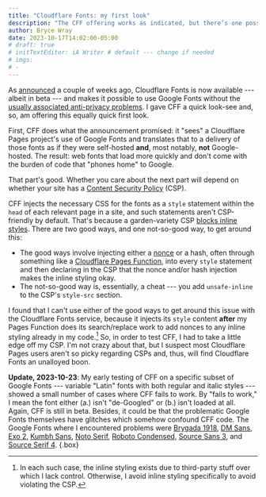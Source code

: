 ```yaml
---
title: "Cloudflare Fonts: my first look"
description: "The CFF offering works as indicated, but there’s one possible gotcha to consider."
author: Bryce Wray
date: 2023-10-17T14:02:00-05:00
# draft: true
# initTextEditor: iA Writer # default --- change if needed
# imgs:
# -
---
```


As [announced](https://blog.cloudflare.com/cloudflare-fonts-enhancing-website-privacy-speed/) a couple of weeks ago, Cloudflare Fonts is now available --- albeit in beta --- and makes it possible to use Google Fonts without the [usually associated anti-privacy problems](/posts/2020/08/google-fonts-privacy/). I gave CFF a quick look-see and, so, am offering this equally quick first look.

<!--more-->

First, CFF does what the announcement promised: it "sees" a Cloudflare Pages project's use of Google Fonts and translates that to a delivery of those fonts as if they were self-hosted **and**, most notably, **not** Google-hosted. The result: web fonts that load more quickly and don't come with the burden of code that "phones home" to Google.

That part's good. Whether you care about the next part will depend on whether your site has a [Content Security Policy](https://content-security-policy.com) (CSP).

CFF injects the necessary CSS for the fonts as a `style` statement within the `head` of each relevant page in a site, and such statements aren't CSP-friendly by default. That's because a garden-variety CSP [blocks inline styles](https://content-security-policy.com/examples/allow-inline-style/). There are two good ways, and one not-so-good way, to get around this:

- The good ways involve injecting either a [nonce](https://content-security-policy.com/nonce/) or a hash, often through something like a [Cloudflare Pages Function](https://developers.cloudflare.com/pages/platform/functions/#functions), into every `style` statement and then declaring in the CSP that the nonce and/or hash injection makes the inline styling okay.
- The not-so-good way is, essentially, a cheat --- you add `unsafe-inline` to the CSP's `style-src` section.

I found that I can't use either of the good ways to get around this issue with the Cloudflare Fonts service, because it injects its `style` content **after** my Pages Function does its search/replace work to add nonces to any inline styling already in my code.[^inline] So, in order to test CFF, I had to take a little edge off my CSP. I'm not crazy about that, but I suspect most Cloudflare Pages users aren't so picky regarding CSPs and, thus, will find Cloudflare Fonts an unalloyed boon.

[^inline]: In each such case, the inline styling exists due to third-party stuff over which I lack control. Otherwise, I avoid inline styling specifically to avoid violating the CSP.

**Update, 2023-10-23**: My early testing of CFF on a specific subset of Google Fonts --- variable "Latin" fonts with both regular and italic styles --- showed a small number of cases where CFF fails to work. By "fails to work," I mean the font either (a.) isn't "de-Googled" or (b.) isn't loaded at all. Again, CFF is still in beta. Besides, it could be that the problematic Google Fonts themselves have glitches which somehow confound CFF code. The Google Fonts where I encountered problems were [Brygada 1918](https://fonts.google.com/specimen/Brygada+1918), [DM Sans](https://fonts.google.com/specimen/DM+Sans), [Exo 2](https://fonts.google.com/specimen/Exo+2), [Kumbh Sans](https://fonts.google.com/specimen/Kumbh+Sans), [Noto Serif](https://fonts.google.com/noto/specimen/Noto+Serif), [Roboto Condensed](https://fonts.google.com/specimen/Roboto+Condensed), [Source Sans 3](https://fonts.google.com/specimen/Source+Sans+3), and [Source Serif 4](https://fonts.google.com/specimen/Source+Serif+4).
{.box}
